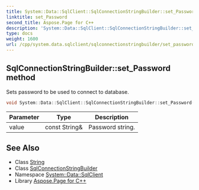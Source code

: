 ```yaml
---
title: System::Data::SqlClient::SqlConnectionStringBuilder::set_Password method
linktitle: set_Password
second_title: Aspose.Page for C++
description: 'System::Data::SqlClient::SqlConnectionStringBuilder::set_Password method. Sets password to be used to connect to database in C++.'
type: docs
weight: 1600
url: /cpp/system.data.sqlclient/sqlconnectionstringbuilder/set_password/
---
```

## SqlConnectionStringBuilder::set_Password method


Sets password to be used to connect to database.

```cpp
void System::Data::SqlClient::SqlConnectionStringBuilder::set_Password(const String &value)
```


| Parameter | Type | Description |
| --- | --- | --- |
| value | const String\& | Password string. |

## See Also

* Class [String](../../../system/string/)
* Class [SqlConnectionStringBuilder](../)
* Namespace [System::Data::SqlClient](../../)
* Library [Aspose.Page for C++](../../../)
